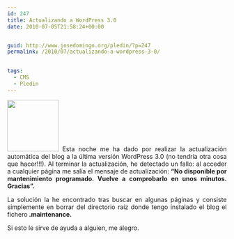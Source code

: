 ```yaml
---
id: 247
title: Actualizando a WordPress 3.0
date: 2010-07-05T21:58:24+00:00


guid: http://www.josedomingo.org/pledin/?p=247
permalink: /2010/07/actualizando-a-wordpress-3-0/

  
tags:
  - CMS
  - Pledin
---
```

<p style="text-align: justify;">
  <img class="alignleft" title="wp" src="http://t0.gstatic.com/images?q=tbn:crmIf8c8G3kngM:http://secuoyas.com/blog/wp-content/uploads/2009/12/23-wordpress_logo.png" alt="" width="118" height="118" />
  Esta noche me ha dado por realizar la actualización automática del blog a la última versión WordPress 3.0 (no tendría otra cosa que hacer!!!). Al terminar la actualización, he detectado un fallo: al acceder a cualquier página me salía el mensaje de actualización: <strong>&#8220;No disponible por mantenimiento programado. Vuelve a comprobarlo en unos minutos. Gracias&#8221;.</strong>
</p>

<p style="text-align: justify;">
  La solución la he encontrado tras buscar en algunas páginas y consiste simplemente en borrar del directorio raíz donde tengo instalado el blog el fichero<strong> </strong><strong>.maintenance.</strong>
</p>

<p style="text-align: justify;">
  Si esto le sirve de ayuda a alguien, me alegro.
</p>

<!-- AddThis Advanced Settings generic via filter on the_content -->

<!-- AddThis Share Buttons generic via filter on the_content -->